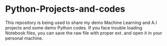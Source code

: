 # Python-Projects-and-codes
This repository is being used to share my demo Machine Learning and A.I projects and some demo Python codes.
If you face trouble loading Notebook files, you can save the raw file with proper ext. and open it in your personal machine.
